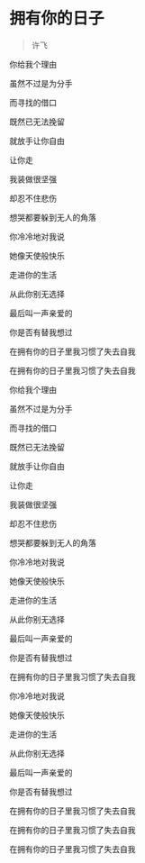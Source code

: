 # 拥有你的日子
> 许飞

你给我个理由

虽然不过是为分手

而寻找的借口

既然已无法挽留

就放手让你自由

让你走

我装做很坚强

却忍不住悲伤

想哭都要躲到无人的角落

你冷冷地对我说

她像天使般快乐

走进你的生活

从此你别无选择

最后叫一声亲爱的

你是否有替我想过

在拥有你的日子里我习惯了失去自我

在拥有你的日子里我习惯了失去自我

你给我个理由

虽然不过是为分手

而寻找的借口

既然已无法挽留

就放手让你自由

让你走

我装做很坚强

却忍不住悲伤

想哭都要躲到无人的角落

你冷冷地对我说

她像天使般快乐

走进你的生活

从此你别无选择

最后叫一声亲爱的

你是否有替我想过

在拥有你的日子里我习惯了失去自我

你冷冷地对我说

她像天使般快乐

走进你的生活

从此你别无选择

最后叫一声亲爱的

你是否有替我想过

在拥有你的日子里我习惯了失去自我

在拥有你的日子里我习惯了失去自我

在拥有你的日子里我习惯了失去自我